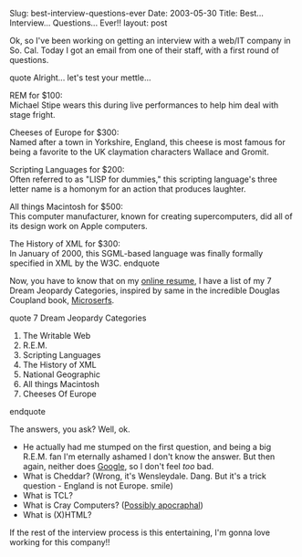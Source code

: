 Slug: best-interview-questions-ever
Date: 2003-05-30
Title: Best... Interview... Questions... Ever!!
layout: post

Ok, so I&#39;ve been working on getting an interview with a web/IT company in So. Cal. Today I got an email from one of their staff, with a first round of questions.

quote
Alright... let&#39;s test your mettle...

REM for $100:<br />
Michael Stipe wears this during live performances to help him deal with stage fright.

Cheeses of Europe for $300:<br />
Named after a town in Yorkshire, England, this cheese is most famous for being a favorite to the UK claymation characters Wallace and Gromit.

Scripting Languages for $200:<br />
Often referred to as &quot;LISP for dummies,&quot; this scripting language&#39;s three letter name is a homonym for an action that produces laughter.

All things Macintosh for $500:<br />
This computer manufacturer, known for creating supercomputers, did all of its design work on Apple computers.

The History of XML for $300:<br />
In January of 2000, this SGML-based language was finally formally specified in XML by the W3C.
endquote

Now, you have to know that on my <a href="http://www.redmonk.net/information/resume.html">online resume</a>, I have a list of my 7 Dream Jeopardy Categories, inspired by same in the incredible Douglas Coupland book, <a href="http://www.amazon.com/exec/obidos/tg/detail/-/0060987049/104-6817603-5952703?vi=glance">Microserfs</a>.

quote
7 Dream Jeopardy Categories
<ol><li>The Writable Web</li>
<li>R.E.M.</li>
<li>Scripting Languages</li>
<li>The History of XML</li>
<li>National Geographic</li>
<li>All things Macintosh</li>
<li>Cheeses Of Europe</li></ol>
endquote

The answers, you ask? Well, ok.
<ul><li>He actually had me stumped on the first question, and being a big R.E.M. fan I&#39;m eternally ashamed I don&#39;t know the answer. But then again, neither does <a href="http://www.google.com">Google</a>, so I don&#39;t feel <i>too</i> bad.</li>
<li>What is Cheddar? (Wrong, it&#39;s Wensleydale. Dang. But it&#39;s a trick question - England is not Europe. smile)</li>
<li>What is TCL?</li>
<li>What is Cray Computers? (<a href="http://www.clock.org/~fair/computers/sgi-cray.html">Possibly apocraphal</a>)</li>
<li>What is (X)HTML?</li>
</ul>

If the rest of the interview process is this entertaining, I&#39;m gonna love working for this company!!
